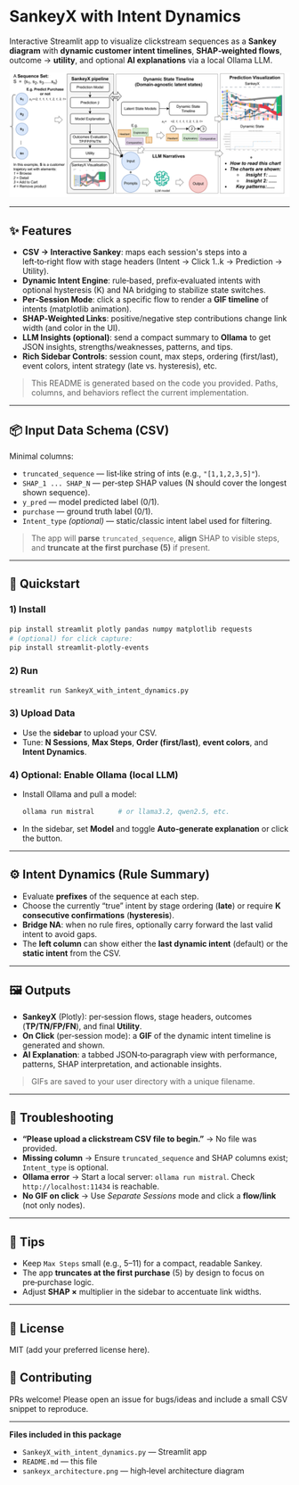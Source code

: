 # SankeyX with Intent Dynamics

Interactive Streamlit app to visualize clickstream sequences as a **Sankey diagram** with **dynamic customer intent timelines**, **SHAP‑weighted flows**, outcome → **utility**, and optional **AI explanations** via a local Ollama LLM.

![Architecture](SankeyX+.png)


---

## ✨ Features
- **CSV → Interactive Sankey**: maps each session's steps into a left‑to‑right flow with stage headers (Intent → Click 1..k → Prediction → Utility).
- **Dynamic Intent Engine**: rule‑based, prefix‑evaluated intents with optional hysteresis (K) and NA bridging to stabilize state switches.
- **Per‑Session Mode**: click a specific flow to render a **GIF timeline** of intents (matplotlib animation).
- **SHAP‑Weighted Links**: positive/negative step contributions change link width (and color in the UI).
- **LLM Insights (optional)**: send a compact summary to **Ollama** to get JSON insights, strengths/weaknesses, patterns, and tips.
- **Rich Sidebar Controls**: session count, max steps, ordering (first/last), event colors, intent strategy (late vs. hysteresis), etc.

> This README is generated based on the code you provided. Paths, columns, and behaviors reflect the current implementation.

---

## 📦 Input Data Schema (CSV)
Minimal columns:
- `truncated_sequence` — list‑like string of ints (e.g., `"[1,1,2,3,5]"`).
- `SHAP_1 ... SHAP_N` — per‑step SHAP values (N should cover the longest shown sequence).
- `y_pred` — model predicted label (0/1).
- `purchase` — ground truth label (0/1).
- `Intent_type` *(optional)* — static/classic intent label used for filtering.

> The app will **parse** `truncated_sequence`, **align** SHAP to visible steps, and **truncate at the first purchase (5)** if present.

---

## 🚀 Quickstart

### 1) Install
```bash
pip install streamlit plotly pandas numpy matplotlib requests
# (optional) for click capture:
pip install streamlit-plotly-events
```

### 2) Run
```bash
streamlit run SankeyX_with_intent_dynamics.py
```

### 3) Upload Data
- Use the **sidebar** to upload your CSV.
- Tune: **N Sessions**, **Max Steps**, **Order (first/last)**, **event colors**, and **Intent Dynamics**.

### 4) Optional: Enable Ollama (local LLM)
- Install Ollama and pull a model:
  ```bash
  ollama run mistral      # or llama3.2, qwen2.5, etc.
  ```
- In the sidebar, set **Model** and toggle **Auto‑generate explanation** or click the button.

---

## ⚙️ Intent Dynamics (Rule Summary)
- Evaluate **prefixes** of the sequence at each step.
- Choose the currently “true” intent by stage ordering (**late**) or require **K consecutive confirmations** (**hysteresis**).
- **Bridge NA**: when no rule fires, optionally carry forward the last valid intent to avoid gaps.
- The **left column** can show either the **last dynamic intent** (default) or the **static intent** from the CSV.

---

## 🖼️ Outputs
- **SankeyX** (Plotly): per‑session flows, stage headers, outcomes (**TP/TN/FP/FN**), and final **Utility**.
- **On Click** (per‑session mode): a **GIF** of the dynamic intent timeline is generated and shown.
- **AI Explanation**: a tabbed JSON‑to‑paragraph view with performance, patterns, SHAP interpretation, and actionable insights.

> GIFs are saved to your user directory with a unique filename.

---

## 🔧 Troubleshooting
- **“Please upload a clickstream CSV file to begin.”** → No file was provided.
- **Missing column** → Ensure `truncated_sequence` and SHAP columns exist; `Intent_type` is optional.
- **Ollama error** → Start a local server: `ollama run mistral`. Check `http://localhost:11434` is reachable.
- **No GIF on click** → Use *Separate Sessions* mode and click a **flow/link** (not only nodes).

---

## 🧪 Tips
- Keep `Max Steps` small (e.g., 5–11) for a compact, readable Sankey.
- The app **truncates at the first purchase** (5) by design to focus on pre‑purchase logic.
- Adjust **SHAP ×** multiplier in the sidebar to accentuate link widths.

---

## 🪪 License
MIT (add your preferred license here).

## 🙌 Contributing
PRs welcome! Please open an issue for bugs/ideas and include a small CSV snippet to reproduce.

---

**Files included in this package**
- `SankeyX_with_intent_dynamics.py` — Streamlit app
- `README.md` — this file
- `sankeyx_architecture.png` — high‑level architecture diagram
